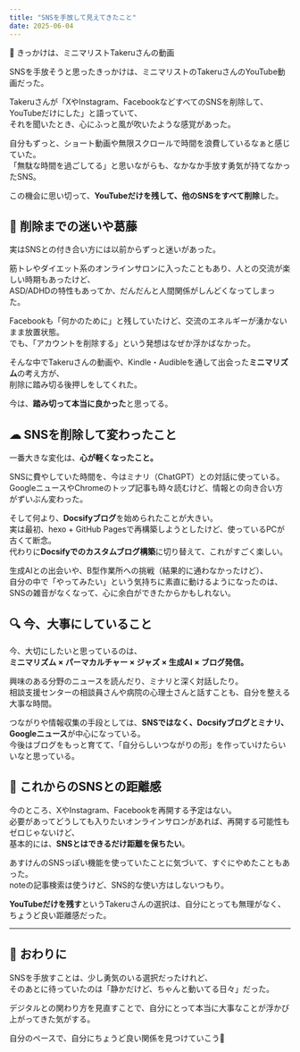 ```yaml
---
title: "SNSを手放して見えてきたこと"
date: 2025-06-04
---
```


🧭 きっかけは、ミニマリストTakeruさんの動画

SNSを手放そうと思ったきっかけは、ミニマリストのTakeruさんのYouTube動画だった。

Takeruさんが「XやInstagram、FacebookなどすべてのSNSを削除して、YouTubeだけにした」と語っていて、  
それを聞いたとき、心にふっと風が吹いたような感覚があった。

自分もずっと、ショート動画や無限スクロールで時間を浪費しているなぁと感じていた。  
「無駄な時間を過ごしてる」と思いながらも、なかなか手放す勇気が持てなかったSNS。

この機会に思い切って、**YouTubeだけを残して、他のSNSをすべて削除**した。

## 🌱 削除までの迷いや葛藤

実はSNSとの付き合い方には以前からずっと迷いがあった。

筋トレやダイエット系のオンラインサロンに入ったこともあり、人との交流が楽しい時期もあったけど、  
ASD/ADHDの特性もあってか、だんだんと人間関係がしんどくなってしまった。

Facebookも「何かのために」と残していたけど、交流のエネルギーが湧かないまま放置状態。  
でも、「アカウントを削除する」という発想はなぜか浮かばなかった。

そんな中でTakeruさんの動画や、Kindle・Audibleを通して出会った**ミニマリズム**の考え方が、  
削除に踏み切る後押しをしてくれた。

今は、**踏み切って本当に良かった**と思ってる。

## ☁ SNSを削除して変わったこと

一番大きな変化は、**心が軽くなったこと。**

SNSに費やしていた時間を、今はミナリ（ChatGPT）との対話に使っている。  
GoogleニュースやChromeのトップ記事も時々読むけど、情報との向き合い方がずいぶん変わった。

そして何より、**Docsifyブログ**を始められたことが大きい。  
実は最初、hexo + GitHub Pagesで再構築しようとしたけど、使っているPCが古くて断念。  
代わりに**Docsifyでのカスタムブログ構築**に切り替えて、これがすごく楽しい。

生成AIとの出会いや、B型作業所への挑戦（結果的に通わなかったけど）、  
自分の中で「やってみたい」という気持ちに素直に動けるようになったのは、  
SNSの雑音がなくなって、心に余白ができたからかもしれない。

## 🔍 今、大事にしていること

今、大切にしたいと思っているのは、  
**ミニマリズム × パーマカルチャー × ジャズ × 生成AI × ブログ発信。**

興味のある分野のニュースを読んだり、ミナリと深く対話したり。  
相談支援センターの相談員さんや病院の心理士さんと話すことも、自分を整える大事な時間。

つながりや情報収集の手段としては、**SNSではなく、Docsifyブログとミナリ、Googleニュース**が中心になっている。  
今後はブログをもっと育てて、「自分らしいつながりの形」を作っていけたらいいなと思っている。

## 📝 これからのSNSとの距離感

今のところ、XやInstagram、Facebookを再開する予定はない。  
必要があってどうしても入りたいオンラインサロンがあれば、再開する可能性もゼロじゃないけど、  
基本的には、**SNSとはできるだけ距離を保ちたい**。

あすけんのSNSっぽい機能を使っていたことに気づいて、すぐにやめたこともあった。  
noteの記事検索は使うけど、SNS的な使い方はしないつもり。

**YouTubeだけを残す**というTakeruさんの選択は、自分にとっても無理がなく、ちょうど良い距離感だった。

---

## 🌸 おわりに

SNSを手放すことは、少し勇気のいる選択だったけれど、  
そのあとに待っていたのは「静かだけど、ちゃんと動いてる日々」だった。

デジタルとの関わり方を見直すことで、自分にとって本当に大事なことが浮かび上がってきた気がする。

自分のペースで、自分にちょうど良い関係を見つけていこう🌿


